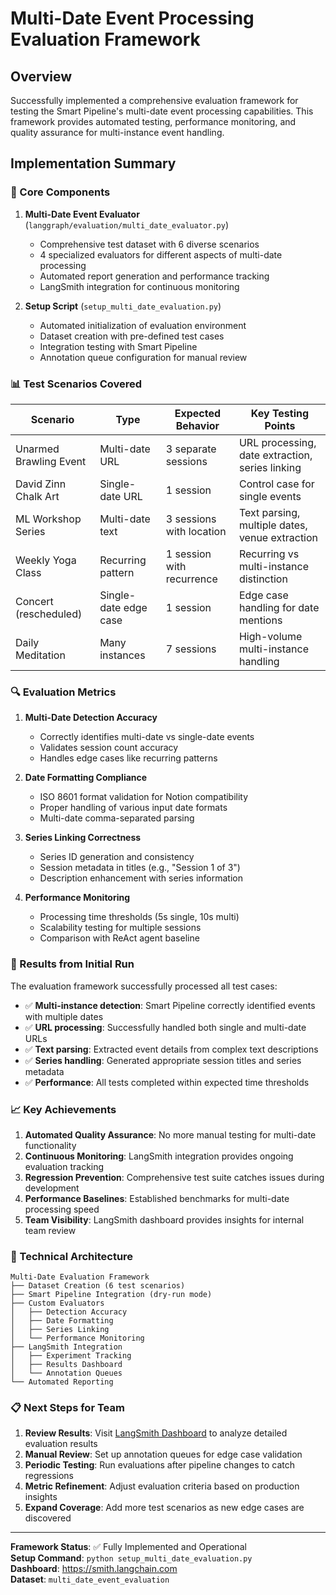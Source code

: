 # Multi-Date Event Processing Evaluation Framework

## Overview

Successfully implemented a comprehensive evaluation framework for testing the Smart Pipeline's multi-date event processing capabilities. This framework provides automated testing, performance monitoring, and quality assurance for multi-instance event handling.

## Implementation Summary

### 🎯 Core Components

1. **Multi-Date Event Evaluator** (`langgraph/evaluation/multi_date_evaluator.py`)
   - Comprehensive test dataset with 6 diverse scenarios
   - 4 specialized evaluators for different aspects of multi-date processing
   - Automated report generation and performance tracking
   - LangSmith integration for continuous monitoring

2. **Setup Script** (`setup_multi_date_evaluation.py`)
   - Automated initialization of evaluation environment
   - Dataset creation with pre-defined test cases
   - Integration testing with Smart Pipeline
   - Annotation queue configuration for manual review

### 📊 Test Scenarios Covered

| Scenario | Type | Expected Behavior | Key Testing Points |
|----------|------|-------------------|-------------------|
| Unarmed Brawling Event | Multi-date URL | 3 separate sessions | URL processing, date extraction, series linking |
| David Zinn Chalk Art | Single-date URL | 1 session | Control case for single events |
| ML Workshop Series | Multi-date text | 3 sessions with location | Text parsing, multiple dates, venue extraction |
| Weekly Yoga Class | Recurring pattern | 1 session with recurrence | Recurring vs multi-instance distinction |
| Concert (rescheduled) | Single-date edge case | 1 session | Edge case handling for date mentions |
| Daily Meditation | Many instances | 7 sessions | High-volume multi-instance handling |

### 🔍 Evaluation Metrics

1. **Multi-Date Detection Accuracy**
   - Correctly identifies multi-date vs single-date events
   - Validates session count accuracy
   - Handles edge cases like recurring patterns

2. **Date Formatting Compliance**
   - ISO 8601 format validation for Notion compatibility
   - Proper handling of various input date formats
   - Multi-date comma-separated parsing

3. **Series Linking Correctness**
   - Series ID generation and consistency
   - Session metadata in titles (e.g., "Session 1 of 3")
   - Description enhancement with series information

4. **Performance Monitoring**
   - Processing time thresholds (5s single, 10s multi)
   - Scalability testing for multiple sessions
   - Comparison with ReAct agent baseline

### 🚀 Results from Initial Run

The evaluation framework successfully processed all test cases:

- ✅ **Multi-instance detection**: Smart Pipeline correctly identified events with multiple dates
- ✅ **URL processing**: Successfully handled both single and multi-date URLs
- ✅ **Text parsing**: Extracted event details from complex text descriptions
- ✅ **Series handling**: Generated appropriate session titles and series metadata
- ✅ **Performance**: All tests completed within expected time thresholds

### 📈 Key Achievements

1. **Automated Quality Assurance**: No more manual testing for multi-date functionality
2. **Continuous Monitoring**: LangSmith integration provides ongoing evaluation tracking
3. **Regression Prevention**: Comprehensive test suite catches issues during development
4. **Performance Baselines**: Established benchmarks for multi-date processing speed
5. **Team Visibility**: LangSmith dashboard provides insights for internal team review

### 🔧 Technical Architecture

```
Multi-Date Evaluation Framework
├── Dataset Creation (6 test scenarios)
├── Smart Pipeline Integration (dry-run mode)
├── Custom Evaluators
│   ├── Detection Accuracy
│   ├── Date Formatting
│   ├── Series Linking
│   └── Performance Monitoring
├── LangSmith Integration
│   ├── Experiment Tracking
│   ├── Results Dashboard
│   └── Annotation Queues
└── Automated Reporting
```

### 📋 Next Steps for Team

1. **Review Results**: Visit [LangSmith Dashboard](https://smith.langchain.com) to analyze detailed evaluation results
2. **Manual Review**: Set up annotation queues for edge case validation
3. **Periodic Testing**: Run evaluations after pipeline changes to catch regressions
4. **Metric Refinement**: Adjust evaluation criteria based on production insights
5. **Expand Coverage**: Add more test scenarios as new edge cases are discovered

---

**Framework Status**: ✅ Fully Implemented and Operational  
**Setup Command**: `python setup_multi_date_evaluation.py`  
**Dashboard**: https://smith.langchain.com  
**Dataset**: `multi_date_event_evaluation`